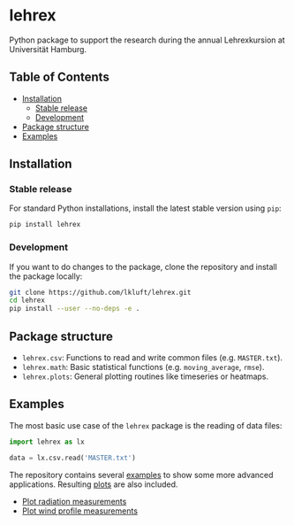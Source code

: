 # lehrex
Python package to support the research during the annual Lehrexkursion at
Universität Hamburg.

## Table of Contents
* [Installation](#installation)
  * [Stable release](#stable-release)
  * [Development](#development)
* [Package structure](#package-structure)
* [Examples](#examples)

## Installation
### Stable release
For standard Python installations, install the latest stable version using `pip`:
```bash
pip install lehrex
```

### Development
If you want to do changes to the package, clone the repository and install the
package locally:
```bash
git clone https://github.com/lkluft/lehrex.git
cd lehrex
pip install --user --no-deps -e .
```

## Package structure
* `lehrex.csv`: Functions to read and write common files (e.g. `MASTER.txt`).
* `lehrex.math`: Basic statistical functions (e.g. `moving_average`, `rmse`).
* `lehrex.plots`: General plotting routines like timeseries or heatmaps.

## Examples
The most basic use case of the `lehrex` package is the reading of data files:
```python
import lehrex as lx

data = lx.csv.read('MASTER.txt')
```

The repository contains several [examples](examples) to show some more advanced
applications. Resulting [plots](examples/plots) are also included.
* [Plot radiation measurements](examples/plot_radiation.py)
* [Plot wind profile measurements](examples/plot_wind.py)

